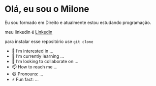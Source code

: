 # Olá, eu sou o Milone

Eu sou formado em Direito e atualmente estou estudando programação.

meu linkedin é [Linkedin](https://likedin.com.br/milone.zavoli)

para instalar esse repositório use `git clone`

- 👀 I’m interested in ...
- 🌱 I’m currently learning ...
- 💞️ I’m looking to collaborate on ...
- 📫 How to reach me ...
- 😄 Pronouns: ...
- ⚡ Fun fact: ...
